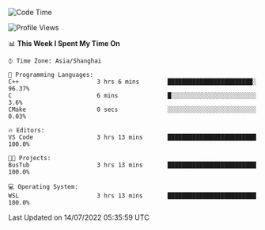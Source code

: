 <!--START_SECTION:waka-->
![Code Time](http://img.shields.io/badge/Code%20Time-156%20hrs%2057%20mins-blue)

![Profile Views](http://img.shields.io/badge/Profile%20Views-2-blue)

📊 **This Week I Spent My Time On** 

```text
⌚︎ Time Zone: Asia/Shanghai

💬 Programming Languages: 
C++                      3 hrs 6 mins        ████████████████████████░   96.37% 
C                        6 mins              █░░░░░░░░░░░░░░░░░░░░░░░░   3.6% 
CMake                    0 secs              ░░░░░░░░░░░░░░░░░░░░░░░░░   0.03%

🔥 Editors: 
VS Code                  3 hrs 13 mins       █████████████████████████   100.0%

🐱‍💻 Projects: 
BusTub                   3 hrs 13 mins       █████████████████████████   100.0%

💻 Operating System: 
WSL                      3 hrs 13 mins       █████████████████████████   100.0%

```


 Last Updated on 14/07/2022 05:35:59 UTC
<!--END_SECTION:waka-->